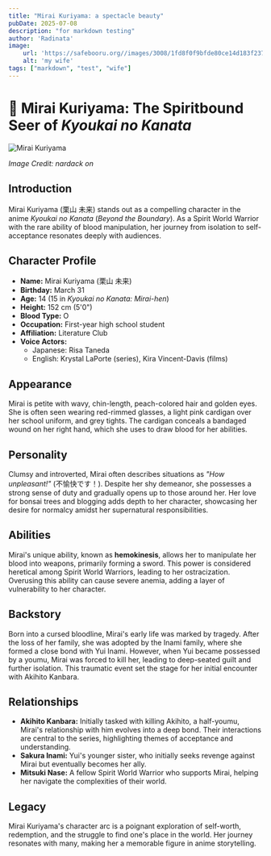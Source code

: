 ```yaml
---
title: "Mirai Kuriyama: a spectacle beauty"
pubDate: 2025-07-08
description: "for markdown testing"
author: 'Radinata'
image:
    url: 'https://safebooru.org//images/3008/1fd8f0f9bfde80ce14d183f237fd1174f0233320.png?3131998'
    alt: 'my wife'
tags: ["markdown", "test", "wife"]
---
```


# 🌸 Mirai Kuriyama: The Spiritbound Seer of *Kyoukai no Kanata*

![Mirai Kuriyama](https://safebooru.org//images/3008/1fd8f0f9bfde80ce14d183f237fd1174f0233320.png?3131998)

*Image Credit: nardack on*

## Introduction

Mirai Kuriyama (栗山 未来) stands out as a compelling character in the anime *Kyoukai no Kanata* (*Beyond the Boundary*). As a Spirit World Warrior with the rare ability of blood manipulation, her journey from isolation to self-acceptance resonates deeply with audiences.

## Character Profile

- **Name:** Mirai Kuriyama (栗山 未来)  
- **Birthday:** March 31  
- **Age:** 14 (15 in *Kyoukai no Kanata: Mirai-hen*)  
- **Height:** 152 cm (5'0")  
- **Blood Type:** O  
- **Occupation:** First-year high school student  
- **Affiliation:** Literature Club  
- **Voice Actors:**
  - Japanese: Risa Taneda
  - English: Krystal LaPorte (series), Kira Vincent-Davis (films)

## Appearance

Mirai is petite with wavy, chin-length, peach-colored hair and golden eyes. She is often seen wearing red-rimmed glasses, a light pink cardigan over her school uniform, and grey tights. The cardigan conceals a bandaged wound on her right hand, which she uses to draw blood for her abilities.

## Personality

Clumsy and introverted, Mirai often describes situations as *"How unpleasant!"* (不愉快です！). Despite her shy demeanor, she possesses a strong sense of duty and gradually opens up to those around her. Her love for bonsai trees and blogging adds depth to her character, showcasing her desire for normalcy amidst her supernatural responsibilities.

## Abilities

Mirai's unique ability, known as **hemokinesis**, allows her to manipulate her blood into weapons, primarily forming a sword. This power is considered heretical among Spirit World Warriors, leading to her ostracization. Overusing this ability can cause severe anemia, adding a layer of vulnerability to her character.

## Backstory

Born into a cursed bloodline, Mirai's early life was marked by tragedy. After the loss of her family, she was adopted by the Inami family, where she formed a close bond with Yui Inami. However, when Yui became possessed by a youmu, Mirai was forced to kill her, leading to deep-seated guilt and further isolation. This traumatic event set the stage for her initial encounter with Akihito Kanbara.

## Relationships

- **Akihito Kanbara:** Initially tasked with killing Akihito, a half-youmu, Mirai's relationship with him evolves into a deep bond. Their interactions are central to the series, highlighting themes of acceptance and understanding.
- **Sakura Inami:** Yui's younger sister, who initially seeks revenge against Mirai but eventually becomes her ally.
- **Mitsuki Nase:** A fellow Spirit World Warrior who supports Mirai, helping her navigate the complexities of their world.

## Legacy

Mirai Kuriyama's character arc is a poignant exploration of self-worth, redemption, and the struggle to find one's place in the world. Her journey resonates with many, making her a memorable figure in anime storytelling.
